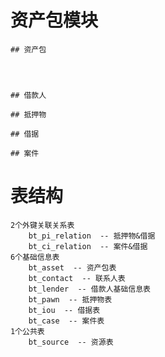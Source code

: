 # 资产包模块
    ## 资产包
        
        
        
        
    ## 借款人
    
    ## 抵押物
    
    ## 借据
    
    ## 案件
    
# 表结构
    2个外键关联关系表 
        bt_pi_relation  -- 抵押物&借据
        bt_ci_relation  -- 案件&借据
    6个基础信息表
        bt_asset  -- 资产包表
        bt_contact  -- 联系人表
        bt_lender  -- 借款人基础信息表
        bt_pawn  -- 抵押物表
        bt_iou  -- 借据表
        bt_case  -- 案件表
    1个公共表
        bt_source  -- 资源表